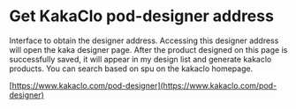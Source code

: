 # Get KakaClo pod-designer address

Interface to obtain the designer address. Accessing this designer address will open the kaka designer page. After the product designed on this page is successfully saved, it will appear in my design list and generate kakaclo products. You can search based on spu on the kakaclo homepage.

[https://www.kakaclo.com/pod-designer](https://www.kakaclo.com/pod-designer)
